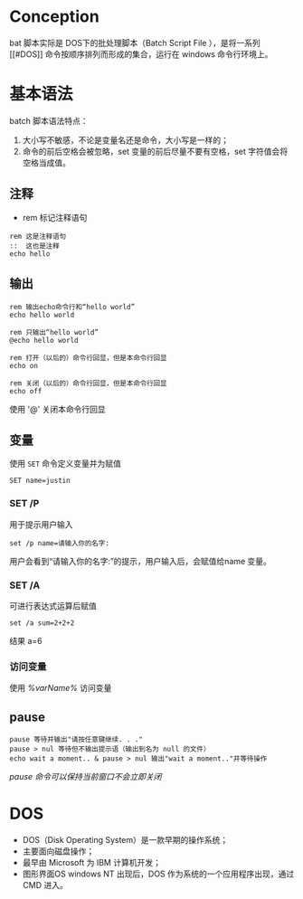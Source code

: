 # Conception
bat 脚本实际是 DOS下的批处理脚本（Batch Script File ），是将一系列 [[#DOS]] 命令按顺序排列而形成的集合，运行在 windows 命令行环境上。

# 基本语法
batch 脚本语法特点：
1. 大小写不敏感，不论是变量名还是命令，大小写是一样的；
2. 命令的前后空格会被忽略，set 变量的前后尽量不要有空格，set 字符值会将空格当成值。

## 注释
- rem 标记注释语句

```batch
rem 这是注释语句
::  这也是注释
echo hello
```


## 输出
```batch
rem 输出echo命令行和“hello world”
echo hello world

rem 只输出“hello world”
@echo hello world

rem 打开（以后的）命令行回显，但是本命令行回显
echo on

rem 关闭（以后的）命令行回显，但是本命令行回显
echo off
```

使用 '@' 关闭本命令行回显

## 变量
使用 `SET` 命令定义变量并为赋值
```batch
SET name=justin
```

### SET /P
用于提示用户输入
```batch
set /p name=请输入你的名字:
```
用户会看到“请输入你的名字:”的提示，用户输入后，会赋值给name 变量。

### SET /A
可进行表达式运算后赋值
```batch
set /a sum=2+2+2
```
结果 a=6

### 访问变量
使用 *%varName%* 访问变量
 

## pause
```batch
pause 等待并输出"请按任意键继续. . ."
pause > nul 等待但不输出提示语（输出到名为 null 的文件）
echo wait a moment.. & pause > nul 输出"wait a moment.."并等待操作
```

*pause 命令可以保持当前窗口不会立即关闭*

# DOS

- DOS（Disk Operating System）是一款早期的操作系统；
- 主要面向磁盘操作；
- 最早由 Microsoft 为 IBM 计算机开发；
- 图形界面OS windows NT 出现后，DOS 作为系统的一个应用程序出现，通过 CMD 进入。